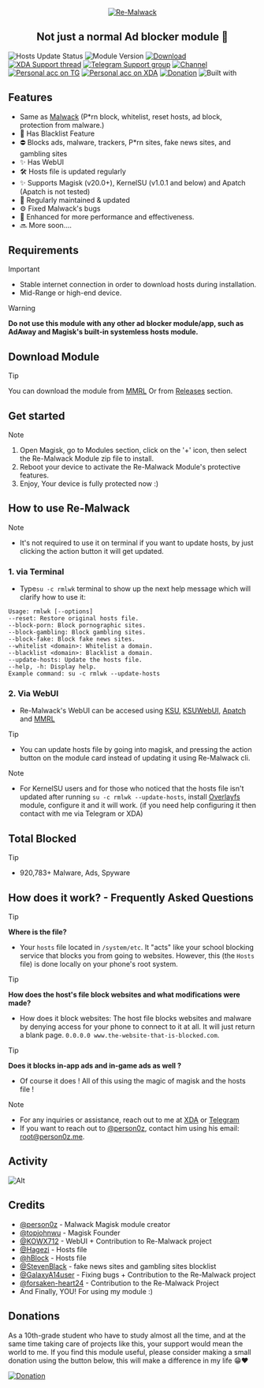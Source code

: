 <div align="center">
  
<a href="https://ibb.co/cX89yGnf"><img src="https://i.ibb.co/h1dNgPzQ/Re-Malwack-2.png" alt="Re-Malwack" border="0"></a>
</div>
<h2 align="center">Not just a normal Ad blocker module 🗿</h2>

![Hosts Update Status](https://img.shields.io/badge/Hosts_update_status-Regularly-green?style=for-the-badge)
![Module Version](https://img.shields.io/badge/Module_Version-v5.3.0-red?style=for-the-badge)
[![Download](https://img.shields.io/github/downloads/ZG089/Re-Malwack/total?style=for-the-badge&cacheSeconds=2)](https://github.com/ZG089/Re-Malwack/releases)
[![XDA Support thread](https://img.shields.io/badge/XDA_Support_thread-252850?style=for-the-badge&color=gray&logo=xdadevelopers)](https://xdaforums.com/t/re-malwack-revival-of-malwack-module.4690049/)
[![Telegram Support group](https://img.shields.io/badge/Telegram_Support_Group-252850?style=for-the-badge&color=gray&logo=telegram)](https://t.me/Re_Malwack)
[![Channel](https://img.shields.io/badge/Follow_Channel-ZGTechs-252850?style=for-the-badge&color=blue&logo=telegram)](https://t.me/ZGTechs)
[![Personal acc on TG](https://img.shields.io/badge/Contact_Developer_via-Telegram-252850?style=for-the-badge&color=blue&logo=telegram)](https://t.me/ZG089)
[![Personal acc on XDA](https://img.shields.io/badge/Contact_Developer_via-XDA-252850?style=for-the-badge&color=orange&logo=xdadevelopers)](https://xdaforums.com/m/ZG089.11432109/)
[![Donation](https://img.shields.io/badge/Support%20Development-black?style=for-the-badge&logo=buymeacoffee&logoColor=black&logoSize=auto&color=%23FFDD00&cacheSeconds=2&link=https%3A%2F%2Fbuymeacoffee.com%2Fzg089&link=https%3A%2F%2Fbuymeacoffee.com%2Fzg089)](https://buymeacoffee.com/zg089)
![Built with](https://img.shields.io/badge/Made_with-Love-red?style=for-the-badge)


## Features

- Same as [Malwack](https://github.com/Magisk-Modules-Alt-Repo/Malwack/#features) (P*rn block, whitelist, reset hosts, ad block, protection from malware.)
- 🚫 Has Blacklist Feature
- ⛔ Blocks ads, malware, trackers, P*rn sites, fake news sites, and gambling sites
- ✨ Has WebUI
- 🛠️ Hosts file is updated regularly
- ✨ Supports Magisk (v20.0+), KernelSU (v1.0.1 and below) and Apatch (Apatch is not tested)
- 🔧 Regularly maintained & updated
- ⚙️ Fixed Malwack's bugs
- 🚀 Enhanced for more performance and effectiveness.
- 🔜 More soon....

## Requirements
> [!IMPORTANT]
> - Stable internet connection in order to download hosts during installation.
> - Mid-Range or high-end device.

> [!WARNING]
> **Do not use this module with any other ad blocker module/app, such as AdAway and Magisk's built-in systemless hosts module.**

## Download Module
> [!TIP]
You can download the module from [MMRL](https://mmrl.dergoogler.com/module/Re-Malwack) Or from [Releases](https://github.com/ZG089/Re-Malwack/releases/latest) section.


## Get started
> [!NOTE]
> 1. Open Magisk, go to Modules section, click on the '+' icon, then select the Re-Malwack Module zip file to install.
> 2. Reboot your device to activate the Re-Malwack Module's protective features.
> 3. Enjoy, Your device is fully protected now :)

## How to use Re-Malwack
> [!NOTE]
> - It's not required to use it on terminal if you want to update hosts, by just clicking the action button it will get updated.

### 1. via Terminal
- Type``su -c rmlwk`` terminal to show up the next help message which will clarify how to use it:

```
Usage: rmlwk [--options]
--reset: Restore original hosts file.
--block-porn: Block pornographic sites.
--block-gambling: Block gambling sites.
--block-fake: Block fake news sites.
--whitelist <domain>: Whitelist a domain.
--blacklist <domain>: Blacklist a domain.
--update-hosts: Update the hosts file.
--help, -h: Display help.
Example command: su -c rmlwk --update-hosts
```

### 2. Via WebUI
 - Re-Malwack's WebUI can be accesed using [KSU](https://github.com/tiann/KernelSU), [KSUWebUI](https://github.com/5ec1cff/KsuWebUIStandalone), [Apatch](https://github.com/bmax121/APatch) and [MMRL](https://github.com/DerGoogler/MMRL)

> [!TIP]
> - You can update hosts file by going into magisk, and pressing the action button on the module card instead of updating it using Re-Malwack cli. 


> [!NOTE]
> - For KernelSU users and for those who noticed that the hosts file isn't updated after running ``su -c rmlwk --update-hosts``, install [Overlayfs](https://github.com/HuskyDG/magic_overlayfs) module, configure it and it will work. (if you need help configuring it then contact with me via Telegram or XDA)


## Total Blocked
> [!TIP]
> - 920,783+ Malware, Ads, Spyware


## How does it work? - Frequently Asked Questions
> [!TIP]
> **Where is the file?**
> - Your ``hosts`` file located in ``/system/etc``. It "acts" like your school blocking service that blocks you from going to websites. However, this (the ``Hosts`` file) is done locally on your phone's root system. 

> [!TIP]
> **How does the host's file block websites and what modifications were made?**
> - How does it block websites: The host file blocks websites and malware by denying access for your phone to connect to it at all. It will just return a blank page. ``0.0.0.0 www.the-website-that-is-blocked.com``.

> [!TIP]
> **Does it blocks in-app ads and in-game ads as well ?**
> - Of course it does ! All of this using the magic of magisk and the hosts file !


> [!NOTE]
> - For any inquiries or assistance, reach out to me at [XDA](https://xdaforums.com/m/ZG089.11432109/) or [Telegram](https://t.me/ZG089)
> - If you want to reach out to [@person0z](https://github.com/Person0z), contact him using his email: root@person0z.me.

## Activity

![Alt](https://repobeats.axiom.co/api/embed/50cd7eb6e07d7ff3f816d826d9cd6d2bf0551c03.svg)
 
## Credits
- [@person0z](https://github.com/Person0z) - Malwack Magisk module creator
- [@topjohnwu](https://github.com/topjohnwu) - Magisk Founder
- [@KOWX712](https://github.com/KOWX712) - WebUI + Contribution to Re-Malwack project
- [@Hagezi](https://github.com/hagezi/dns-blocklists) - Hosts file
- [@hBlock](https://github.com/hectorm/hblock) - Hosts file
- [@StevenBlack](https://github.com/StevenBlack/hosts) - fake news sites and gambling sites blocklist
- [@GalaxyA14user](https://github.com/GalaxyA14user) - Fixing bugs + Contribution to the Re-Malwack project
- [@forsaken-heart24](https://github.com/forsaken-heart24) - Contribution to the Re-Malwack Project
- And Finally, YOU! For using my module :)

## Donations

As a 10th-grade student who have to study almost all the time, and at the same time taking care of projects like this, your support would mean the world to me. If you find this module useful, please consider making a small donation using the button below, this will make a difference in my life 😁❤️

[![Donation](https://img.shields.io/badge/BUY_ME_A_COFFEE-black?&logo=buymeacoffee&logoColor=black&style=for-the-badge&logoSize=50&color=%23FFDD00&cacheSeconds=2&link=https%3A%2F%2Fbuymeacoffee.com%2Fzg089&link=https%3A%2F%2Fbuymeacoffee.com%2Fzg089)](https://buymeacoffee.com/zg089)
